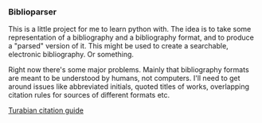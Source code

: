 ### Biblioparser

This is a little project for me to learn python with. The idea is to take some
 representation of a bibliography and a bibliography format, and to produce a
 "parsed" version of it. This might be used to create a searchable, electronic
  bibliography. Or something.

  Right now there's some major problems. Mainly that bibliography formats are
  meant to be understood by humans, not computers. I'll need to get around
  issues like abbreviated initials, quoted titles of works, overlapping
  citation rules for sources of different formats etc.

  [Turabian citation guide](https://www.chicagomanualofstyle.org/turabian/turabian-notes-and-bibliography-citation-quick-guide.html)

